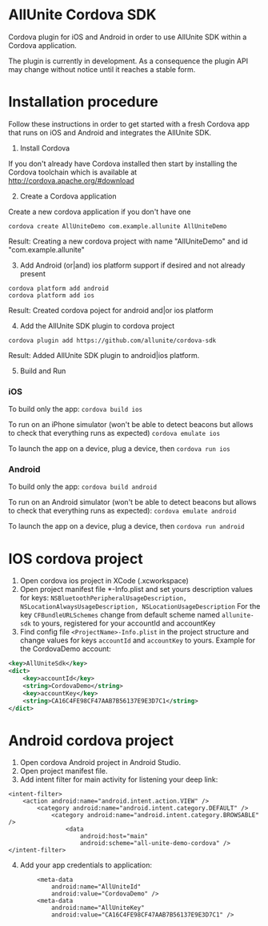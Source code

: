 # AllUnite Cordova SDK

Cordova plugin for iOS and Android in order to use AllUnite SDK within a Cordova application.

The plugin is currently in development. As a consequence the plugin API may change without notice until it reaches a stable form.

# Installation procedure

Follow these instructions in order to get started with a fresh Cordova app that runs on iOS and Android and integrates the AllUnite SDK.

1. Install Cordova

If you don't already have Cordova installed then start by installing the Cordova toolchain which is available at http://cordova.apache.org/#download

2. Create a Cordova application

Create a new cordova application if you don't have one
```
cordova create AllUniteDemo com.example.allunite AllUniteDemo
```
Result:
Creating a new cordova project with name "AllUniteDemo" and id "com.example.allunite"

3. Add Android (or|and) ios platform support if desired and not already present
```
cordova platform add android
cordova platform add ios
```
Result: 
Created cordova poject for android and|or ios platform

4. Add the AllUnite SDK plugin to cordova project
```
cordova plugin add https://github.com/allunite/cordova-sdk
```
Result: 
Added AllUnite SDK plugin to android|ios platform.

5. Build and Run

### iOS

To build only the app: ```cordova build ios```

To run on an iPhone simulator (won't be able to detect beacons but allows to check that everything runs as expected) ```cordova emulate ios```

To launch the app on a device, plug a device, then ```cordova run ios```

### Android

To build only the app: ```cordova build android```

To run on an Android simulator (won't be able to detect beacons but allows to check that everything runs as expected): ```cordova emulate android```

To launch the app on a device, plug a device, then ```cordova run android```

# IOS cordova project

1. Open cordova ios project in XCode (<projectname>.xcworkspace)
2. Open project manifest file *-Info.plist and set yours description values for keys: ```NSBluetoothPeripheralUsageDescription, NSLocationAlwaysUsageDescription, NSLocationUsageDescription``` 
For the key ```CFBundleURLSchemes``` change from default scheme named ```allunite-sdk``` to yours, registered for your accountId and accountKey
3. Find config file ```<ProjectName>-Info.plist``` in the project structure and change values for keys ```accountId``` and ```accountKey``` to yours.
Example for the CordovaDemo account:
``` xml
<key>AllUniteSdk</key>
<dict>
    <key>accountId</key>
    <string>CordovaDemo</string>
    <key>accountKey</key>
    <string>CA16C4FE98CF47AAB7B56137E9E3D7C1</string>
</dict>
```

# Android cordova project
1. Open cordova Android project in Android Studio.
2. Open project manifest file.
3. Add intent filter for main activity for listening your deep link:
```
<intent-filter>
    <action android:name="android.intent.action.VIEW" />
	    <category android:name="android.intent.category.DEFAULT" />
            <category android:name="android.intent.category.BROWSABLE" />
                <data
                    android:host="main"
                    android:scheme="all-unite-demo-cordova" />
</intent-filter>
```
4. Add your app credentials to application:
```
        <meta-data
            android:name="AllUniteId"
            android:value="CordovaDemo" />
        <meta-data
            android:name="AllUniteKey"
            android:value="CA16C4FE98CF47AAB7B56137E9E3D7C1" />
```
